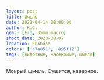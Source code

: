 ```yaml
---
layout: post
title: Шмель
date: 2021-04-14 00:00:00
author: К.С.
gear: [E-3, 35mm macro]
shoot_date: 2020-08-07
location: Ёльбаза
colors: ['e7a851', '895f12']
tags: [животные, насекомые, шмели]
---
```

Мокрый шмель. Сушится, наверное.
